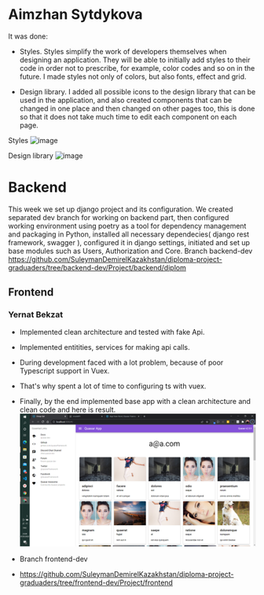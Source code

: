 # Aimzhan Sytdykova

It was done:

* Styles. Styles simplify the work of developers themselves when designing an application. They will be able to initially add styles to their code in order not to prescribe, for example, color codes and so on in the future. I made styles not only of colors, but also fonts, effect and grid.

* Design library. I added all possible icons to the design library that can be used in the application, and also created components that can be changed in one place and then changed on other pages too, this is done so that it does not take much time to edit each component on each page.

Styles
![image](https://user-images.githubusercontent.com/49391323/157092002-d6f58adb-b35b-4113-a5f0-88819f6fe3e0.png)

Design library
![image](https://user-images.githubusercontent.com/49391323/157092175-c93ce16e-ccd8-49cc-8e4a-b2e9bfaaf726.png)

# Backend
This week we set up django project and its configuration. We created separated dev branch for working on backend part, then configured working environment using poetry as a tool for dependency management and packaging in Python, installed all necessary dependecies( django rest framework, swagger ), configured it in django settings,  initiated and set up base modules such as Users, Authorization and Core. Branch backend-dev
https://github.com/SuleymanDemirelKazakhstan/diploma-project-graduaders/tree/backend-dev/Project/backend/diplom


## Frontend
### Yernat Bekzat
* Implemented clean architecture and tested with fake Api.
* Implemented entitities, services for making api calls.

* During development faced with a lot problem, because of poor Typescript support in Vuex.
* That's why spent a lot of time to configuring ts with vuex.

* Finally, by the end implemented base app with a clean architecture and clean code and here is result. 
![alt week5-mock](./week5/web-app-mock-data.png)
* Branch frontend-dev
* https://github.com/SuleymanDemirelKazakhstan/diploma-project-graduaders/tree/frontend-dev/Project/frontend 

